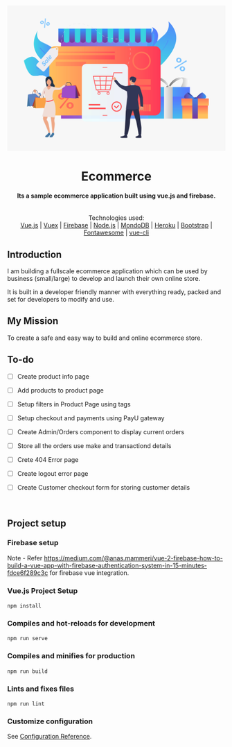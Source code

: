 ![ECommerce - An ecommerce platform in vue.js](18980[1].jpg)
<div align="center">
  <h1>Ecommerce</h1>
</div>

<div align="center">
  <strong>Its a sample ecommerce application built using vue.js and firebase.</strong>
</div>
<br>

<br>
<div align="center">
  Technologies used: <br>
  <a href="https://vuejs.org/">Vue.js</a>
  <span> | </span>
  <a href="https://vuex.vuejs.org//">Vuex</a>
  <span> | </span>
  <a href="https://firebase.google.com/">Firebase</a>
  <span> | </span>
  <a href="https://nodejs.org/en/">Node.js</a>
  <span> | </span>
  <a href="https://www.mongodb.com/try/download/community">MondoDB</a>
  <span> | </span>
  <a href="https://www.heroku.com/">Heroku</a>
  <span> | </span>
  <a href="https://getbootstrap.com/">Bootstrap</a>
  <span> | </span>
  <a href="https://fontawesome.com/">Fontawesome</a>
  <span> | </span>
  <a href="https://cli.vuejs.org/">vue-cli</a>
</div>

## Introduction
I am building a fullscale ecommerce application which can be used by business (small/large) to develop and launch their own online store.

It is built in a developer friendly manner with everything ready, packed and set for developers to modify and use.

## My Mission
To create a safe and easy way to build and online ecommerce store.

## To-do

- [ ] Create product info page
- [ ] Add products to product page
- [ ] Setup filters in Product Page using tags
- [ ] Setup checkout and payments using PayU gateway
- [ ] Create Admin/Orders component to display current orders
- [ ] Store all the orders use make and transactiond details
- [ ] Crete 404 Error page
- [ ] Create logout error page
- [ ] Create Customer checkout form for storing customer details



<br>

## Project setup

### Firebase setup
Note - Refer https://medium.com/@anas.mammeri/vue-2-firebase-how-to-build-a-vue-app-with-firebase-authentication-system-in-15-minutes-fdce6f289c3c for firebase vue integration.

### Vue.js Project Setup

```
npm install
```

### Compiles and hot-reloads for development
```
npm run serve
```

### Compiles and minifies for production
```
npm run build
```

### Lints and fixes files
```
npm run lint
```

### Customize configuration
See [Configuration Reference](https://cli.vuejs.org/config/).

